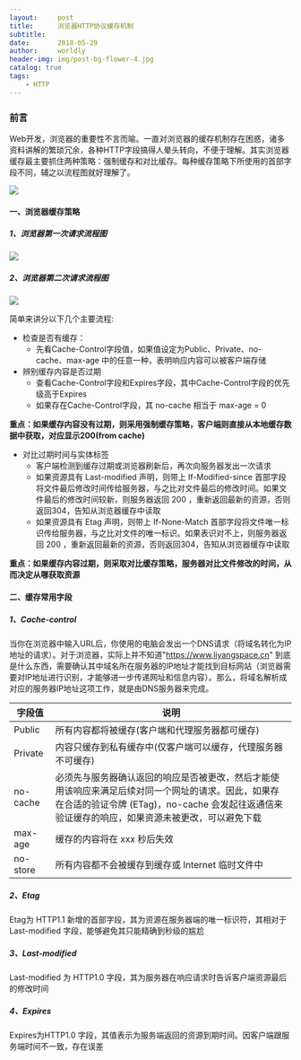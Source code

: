 ```yaml
---
layout:     post
title:      浏览器HTTP协议缓存机制
subtitle:   
date:       2018-05-29
author:     worldly
header-img: img/post-bg-flower-4.jpg
catalog: true
tags:
    - HTTP
---
```



### 前言
Web开发，浏览器的重要性不言而喻。一直对浏览器的缓存机制存在困惑，诸多资料讲解的繁琐冗余，各种HTTP字段搞得人晕头转向，不便于理解。其实浏览器缓存最主要抓住两种策略：强制缓存和对比缓存。每种缓存策略下所使用的首部字段不同，辅之以流程图就好理解了。

![](http://dev.fenzhitech.com/res/aa0fa6367609598c2ada54bcf1e3ca65.png)

#### 一、浏览器缓存策略

##### 1、浏览器第一次请求流程图

![](http://dev.fenzhitech.com/res/c6bf67a7c8f8d2d5380c1b601335b887.png)

##### 2、浏览器第二次请求流程图

![](http://dev.fenzhitech.com/res/2fd57b5e941b9e9aaf8432a1e1224a58.png)

简单来讲分以下几个主要流程:
* 检查是否有缓存：
  * 先看Cache-Control字段值，如果值设定为Public、Private、no-cache、max-age 中的任意一种，表明响应内容可以被客户端存储
* 辨别缓存内容是否过期
  * 查看Cache-Control字段和Expires字段，其中Cache-Control字段的优先级高于Expires
  * 如果存在Cache-Control字段，其 no-cache 相当于 max-age = 0    

**重点：如果缓存内容没有过期，则采用强制缓存策略，客户端则直接从本地缓存数据中获取，对应显示200(from cache)**

 * 对比过期时间与实体标签
    * 客户端检测到缓存过期或浏览器刷新后，再次向服务器发出一次请求
    * 如果资源具有 Last-modified 声明，则带上 If-Modified-since 首部字段将文件最后修改时间传给服务器，与之比对文件最后的修改时间。如果文件最后的修改时间较新，则服务器返回 200 ，重新返回最新的资源，否则返回304，告知从浏览器缓存中读取
    * 如果资源具有 Etag 声明，则带上 If-None-Match 首部字段将文件唯一标识传给服务器，与之比对文件的唯一标识。如果表识对不上，则服务器返回 200 ，重新返回最新的资源，否则返回304，告知从浏览器缓存中读取

**重点：如果缓存内容过期，则采取对比缓存策略，服务器对比文件修改的时间，从而决定从哪获取资源**  

#### 二、缓存常用字段

##### 1、Cache-control

当你在浏览器中输入URL后，你使用的电脑会发出一个DNS请求（将域名转化为IP地址的请求）。对于浏览器，实际上并不知道"https://www.liyangspace.cn" 到底是什么东西，需要确认其中域名所在服务器的IP地址才能找到目标网站（浏览器需要对IP地址进行识别，才能够进一步传递网址和信息内容）。那么，将域名解析成对应的服务器IP地址这项工作，就是由DNS服务器来完成。


 字段值       | 说明
 ----------- | -----------------
 Public      | 所有内容都将被缓存(客户端和代理服务器都可缓存)
 Private     | 内容只缓存到私有缓存中(仅客户端可以缓存，代理服务器不可缓存)     
 no-cache    | 必须先与服务器确认返回的响应是否被更改，然后才能使用该响应来满足后续对同一个网址的请求。因此，如果存在合适的验证令牌 (ETag)，no-cache 会发起往返通信来验证缓存的响应，如果资源未被更改，可以避免下载
 max-age     | 缓存的内容将在 xxx 秒后失效
 no-store    | 所有内容都不会被缓存到缓存或 Internet 临时文件中


##### 2、Etag

Etag为 HTTP1.1 新增的首部字段，其为资源在服务器端的唯一标识符，其相对于 Last-modified 字段，能够避免其只能精确到秒级的尴尬

##### 3、Last-modified
Last-modified 为 HTTP1.0 字段，其为服务器在响应请求时告诉客户端资源最后的修改时间

##### 4、Expires
Expires为HTTP1.0 字段，其值表示为服务端返回的资源到期时间。因客户端跟服务端时间不一致，存在误差
